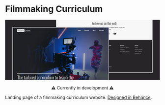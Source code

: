 # Filmmaking Curriculum

![Preview of the landing page](./thumbnail.png)

<p align="center">⚠ Currently in development ⚠</p>

Landing page of a filmmaking curriculum website. [Designed in Behance](https://www.behance.net/gallery/192305587/Filmmaking-Curriculum-Landing-Page-Web-Design).
